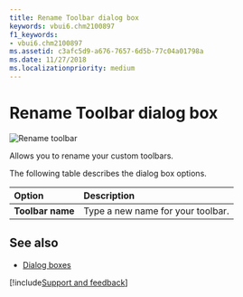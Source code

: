 ```yaml
---
title: Rename Toolbar dialog box
keywords: vbui6.chm2100897
f1_keywords:
- vbui6.chm2100897
ms.assetid: c3afc5d9-a676-7657-6d5b-77c04a01798a
ms.date: 11/27/2018 
ms.localizationpriority: medium
---
```



# Rename Toolbar dialog box

![Rename toolbar](../../../images/renamtbr_ZA01201649.gif)

Allows you to rename your custom toolbars.

The following table describes the dialog box options.

|Option|Description|
|:-----|:----------|
|**Toolbar name**|Type a new name for your toolbar.|


## See also

- [Dialog boxes](../dialog-boxes.md)

[!include[Support and feedback](~/includes/feedback-boilerplate.md)]